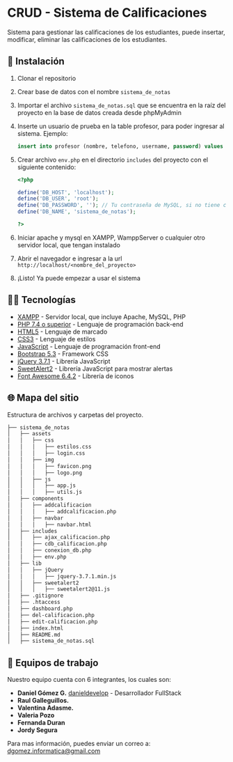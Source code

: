 # CRUD - Sistema de Calificaciones

Sistema para gestionar las calificaciones de los estudiantes, puede insertar, modificar, eliminar las calificaciones de los estudiantes.



## 📎 Instalación

1. Clonar el repositorio
2. Crear base de datos con el nombre `sistema_de_notas`
3. Importar el archivo `sistema_de_notas.sql` que se encuentra en la raíz del proyecto en la base de datos creada desde phpMyAdmin
4. Inserte un usuario de prueba en la table profesor, para poder ingresar al sistema. Ejemplo:
    ```sql
    insert into profesor (nombre, telefono, username, password) values ('Pedro Quiroz', 1234567, 'pquiroz', '123');
    ```
5. Crear archivo `env.php` en el directorio `includes` del proyecto con el siguiente contenido:
    
    ```php
    <?php

    define('DB_HOST', 'localhost');
    define('DB_USER', 'root');
    define('DB_PASSWORD', ''); // Tu contraseña de MySQL, si no tiene contraseña dejar vacío
    define('DB_NAME', 'sistema_de_notas');

    ?>
    ```

6. Iniciar apache y mysql en XAMPP, WamppServer o cualquier otro servidor local, que tengan instalado
7. Abrir el navegador e ingresar a la url `http://localhost/<nombre_del_proyecto>`
8. ¡Listo! Ya puede empezar a usar el sistema



## 🧑‍💻 Tecnologías

- [XAMPP](https://www.apachefriends.org/es/index.html) - Servidor local, que incluye Apache, MySQL, PHP
- [PHP 7.4 o superior](https://www.php.net/) - Lenguaje de programación back-end
- [HTML5](https://developer.mozilla.org/es/docs/HTML/HTML5) - Lenguaje de marcado
- [CSS3](https://developer.mozilla.org/es/docs/Archive/CSS3) - Lenguaje de estilos
- [JavaScript](https://developer.mozilla.org/es/docs/Web/JavaScript) - Lenguaje de programación front-end
- [Bootstrap 5.3](https://getbootstrap.com/) - Framework CSS
- [jQuery 3.7.1](https://jquery.com/) - Librería JavaScript
- [SweetAlert2](https://sweetalert2.github.io/) - Librería JavaScript para mostrar alertas
- [Font Awesome 6.4.2](https://fontawesome.com/) - Librería de iconos



## 🌐 Mapa del sitio

Estructura de archivos y carpetas del proyecto.

```bash
├── sistema_de_notas
│   ├── assets
│   │   ├── css
│   │   │   ├── estilos.css
│   │   │   ├── login.css
│   │   ├── img
│   │   │   ├── favicon.png
│   │   │   ├── logo.png
│   │   ├── js
│   │   │   ├── app.js
│   │   │   ├── utils.js
│   ├── components
│   │   ├── addcalificacion
│   │   │   ├── addcalificacion.php
│   │   ├── navbar
│   │   │   ├── navbar.html
│   ├── includes
│   │   ├── ajax_calificacion.php
│   │   ├── cdb_calificacion.php
│   │   ├── conexion_db.php
│   │   ├── env.php
│   ├── lib
│   │   ├── jQuery
│   │   │   ├── jquery-3.7.1.min.js
│   │   ├── sweetalert2
│   │   │   ├── sweetalert2@11.js
│   ├── .gitignore
│   ├── .htaccess
│   ├── dashboard.php
│   ├── del-calificacion.php
│   ├── edit-calificacion.php
│   ├── index.html
│   ├── README.md
│   ├── sistema_de_notas.sql
```



## 🏴 Equipos de trabajo

Nuestro equipo cuenta con 6 integrantes, los cuales son:

- **Daniel Gómez G.** [danieldevelop](https://github.com/danieldevelop) - Desarrollador FullStack
- **Raul Galleguillos.**
- **Valentina Adasme.**  
- **Valeria Pozo**
- **Fernanda Duran**
- **Jordy Segura**


Para mas información, puedes enviar un correo a: [dgomez.informatica@gmail.com](mailto:dgomez.informatica@gmail.com)
